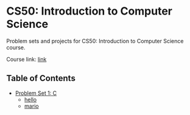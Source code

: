 # CS50: Introduction to Computer Science

Problem sets and projects for CS50: Introduction to Computer Science course.

Course link: [link](https://www.edx.org/course/cs50s-introduction-to-computer-science)

## Table of Contents
* [Problem Set 1: C](https://github.com/CalvinChe/CS50/tree/master/pset1)
  * [hello](https://github.com/CalvinChe/CS50/blob/master/pset1/hello.c)
  * [mario](https://github.com/CalvinChe/CS50/blob/master/pset1/mario.c)

